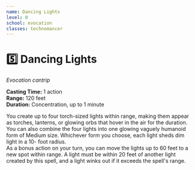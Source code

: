 ```yaml
---
name: Dancing Lights
level: 0
school: evocation
classes: technomancer
---
```


# :five: Dancing Lights 
_Evocation cantrip_ 

**Casting Time:** 1 action    
**Range:** 120 feet    
**Duration:** Concentration, up to 1 minute 

You create up to four torch-sized lights within range, making them appear as torches, lanterns, or glowing orbs that hover in the air for the duration. You can also combine the four lights into one glowing vaguely humanoid form of Medium size. Whichever form you choose, each light sheds dim light in a 10- foot radius.    
As a bonus action on your turn, you can move the lights up to 60 feet to a new spot within range. A light must be within 20 feet of another light created by this spell, and a light winks out if it exceeds the spell's range.